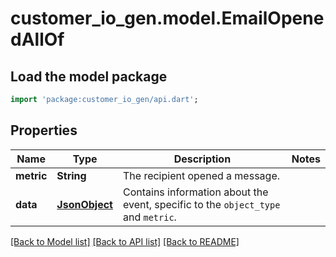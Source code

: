 # customer_io_gen.model.EmailOpenedAllOf

## Load the model package
```dart
import 'package:customer_io_gen/api.dart';
```

## Properties
Name | Type | Description | Notes
------------ | ------------- | ------------- | -------------
**metric** | **String** | The recipient opened a message. | 
**data** | [**JsonObject**](JsonObject.md) | Contains information about the event, specific to the `object_type` and `metric`. | 

[[Back to Model list]](../README.md#documentation-for-models) [[Back to API list]](../README.md#documentation-for-api-endpoints) [[Back to README]](../README.md)


